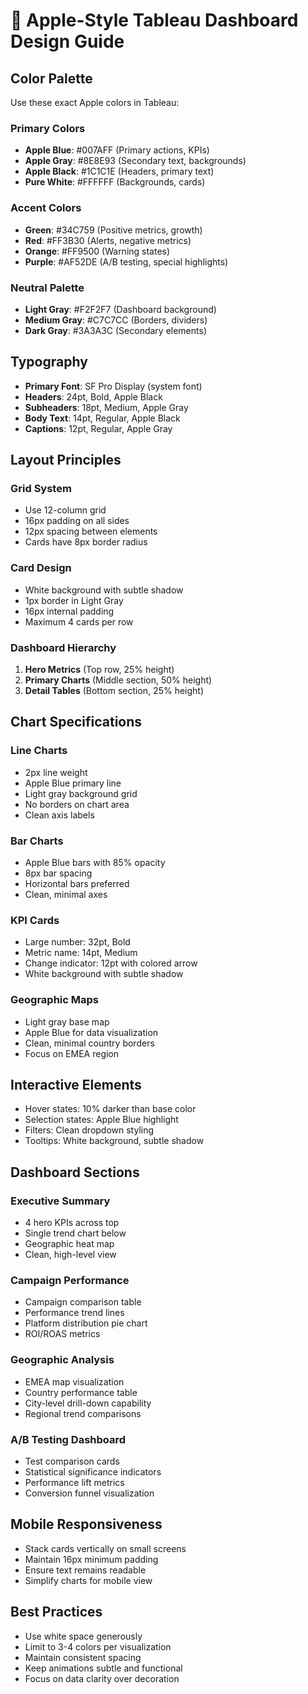# 🍎 Apple-Style Tableau Dashboard Design Guide

## **Color Palette**
Use these exact Apple colors in Tableau:

### Primary Colors
- **Apple Blue**: #007AFF (Primary actions, KPIs)
- **Apple Gray**: #8E8E93 (Secondary text, backgrounds)
- **Apple Black**: #1C1C1E (Headers, primary text)
- **Pure White**: #FFFFFF (Backgrounds, cards)

### Accent Colors
- **Green**: #34C759 (Positive metrics, growth)
- **Red**: #FF3B30 (Alerts, negative metrics)
- **Orange**: #FF9500 (Warning states)
- **Purple**: #AF52DE (A/B testing, special highlights)

### Neutral Palette
- **Light Gray**: #F2F2F7 (Dashboard background)
- **Medium Gray**: #C7C7CC (Borders, dividers)
- **Dark Gray**: #3A3A3C (Secondary elements)

## **Typography**
- **Primary Font**: SF Pro Display (system font)
- **Headers**: 24pt, Bold, Apple Black
- **Subheaders**: 18pt, Medium, Apple Gray
- **Body Text**: 14pt, Regular, Apple Black
- **Captions**: 12pt, Regular, Apple Gray

## **Layout Principles**

### Grid System
- Use 12-column grid
- 16px padding on all sides
- 12px spacing between elements
- Cards have 8px border radius

### Card Design
- White background with subtle shadow
- 1px border in Light Gray
- 16px internal padding
- Maximum 4 cards per row

### Dashboard Hierarchy
1. **Hero Metrics** (Top row, 25% height)
2. **Primary Charts** (Middle section, 50% height)
3. **Detail Tables** (Bottom section, 25% height)

## **Chart Specifications**

### Line Charts
- 2px line weight
- Apple Blue primary line
- Light gray background grid
- No borders on chart area
- Clean axis labels

### Bar Charts
- Apple Blue bars with 85% opacity
- 8px bar spacing
- Horizontal bars preferred
- Clean, minimal axes

### KPI Cards
- Large number: 32pt, Bold
- Metric name: 14pt, Medium
- Change indicator: 12pt with colored arrow
- White background with subtle shadow

### Geographic Maps
- Light gray base map
- Apple Blue for data visualization
- Clean, minimal country borders
- Focus on EMEA region

## **Interactive Elements**
- Hover states: 10% darker than base color
- Selection states: Apple Blue highlight
- Filters: Clean dropdown styling
- Tooltips: White background, subtle shadow

## **Dashboard Sections**

### Executive Summary
- 4 hero KPIs across top
- Single trend chart below
- Geographic heat map
- Clean, high-level view

### Campaign Performance
- Campaign comparison table
- Performance trend lines
- Platform distribution pie chart
- ROI/ROAS metrics

### Geographic Analysis
- EMEA map visualization
- Country performance table
- City-level drill-down capability
- Regional trend comparisons

### A/B Testing Dashboard
- Test comparison cards
- Statistical significance indicators
- Performance lift metrics
- Conversion funnel visualization

## **Mobile Responsiveness**
- Stack cards vertically on small screens
- Maintain 16px minimum padding
- Ensure text remains readable
- Simplify charts for mobile view

## **Best Practices**
- Use white space generously
- Limit to 3-4 colors per visualization
- Maintain consistent spacing
- Keep animations subtle and functional
- Focus on data clarity over decoration 